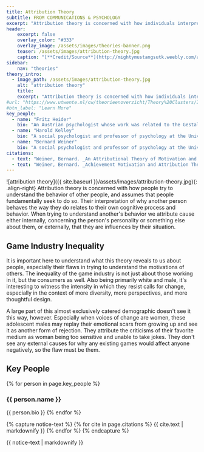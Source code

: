 ```yaml
---
title: Attribution Theory
subtitle: FROM COMMUNICATIONS & PSYCHOLOGY
excerpt: "Attribution theory is concerned with how individuals interpret events and how this relates to their thinking and behavior."
header:
    excerpt: false
    overlay_color: "#333"
    overlay_image: /assets/images/theories-banner.png
    teaser: /assets/images/attribution-theory.jpg
    caption: "[**Credit/Source**](http://mightymustangsutk.weebly.com/attribution-theory.html)"
sidebar:
    nav: "theories"
theory_intro:
  - image_path: /assets/images/attribution-theory.jpg
    alt: "attribution theory"
    title:
    excerpt: "Attribution theory is concerned with how individuals interpret events and how this relates to their thinking and behavior. Attribution theory assumes that people try to determine why people do what they do. A person seeking to understand why another person did something may attribute one or more causes to that behavior."
#url: "https://www.utwente.nl/cw/theorieenoverzicht/Theory%20Clusters/Interpersonal%20Communication%20and%20Relations/attribution_theory/"
#btn_label: "Learn More"
key_people:
  - name: "Fritz Heider"
    bio: "An Austrian psychologist whose work was related to the Gestalt school."
  - name: "Harold Kelley"
    bio: "A social psychologist and professor of psychology at the University of California, Los Angeles."
  - name: "Bernard Weiner"
    bio: "A social psychologist and professor of psychology at the University of California, Los Angeles."
citations:
  - text: "Weiner, Bernard. _An Attributional Theory of Motivation and Emotion._ New York, NY: Springer-Verlag, 1986."
  - text: "Weiner, Bernard. _Achievement Motivation and Attribution Theory._ Morristown, NJ: General Learning Press, 1974."
---
```


<!--{% include feature_row id="theory_intro" type="right" %}-->

![attribution theory]({{ site.baseurl }}/assets/images/attribution-theory.jpg){: .align-right}
Attribution theory is concerned with how people try to understand the behavior
of other people, and assumes that people fundamentally seek to do so. Their
interpretation of why another person behaves the way they do relates to their
own cognitive process and behavior. When trying to understand another's behavior
we attribute cause either internally, concerning the person's personality or
something else about them, or externally, that they are influences by their
situation.

## Game Industry Inequality
It is important here to understand what this theory reveals to us about people,
especially their flaws in trying to understand the motivations of others. The
inequality of the game industry is not just about those working in it, but the
consumers as well. Also being primarily white and male, it's interesting to
witness the intensity in which they resist calls for change, especially in the
context of more diversity, more perspectives, and more thoughtful design.

A large part of this almost exclusively catered demographic doesn't see it
this way, however. Especially when voices of change are women, these adolescent
males may replay their emotional scars from growing up and see it as another
form of rejection. They attribute the criticisms of their favorite
medium as woman being too sensitive and unable to take jokes. They don't see
any external causes for why any existing games would affect anyone negatively,
so the flaw must be them.

## Key People
{% for person in page.key_people %}
### {{ person.name }}
{{ person.bio }}
{% endfor %}

{% capture notice-text %}
{% for cite in page.citations %}
{{ cite.text | markdownify }}
{% endfor %}
{% endcapture %}

<div class="notice--primary">
    {{ notice-text | markdownify }}
</div>

<!--[Theory Details](https://www.utwente.nl/cw/theorieenoverzicht/Theory%20Clusters/Interpersonal%20Communication%20and%20Relations/attribution_theory/)-->